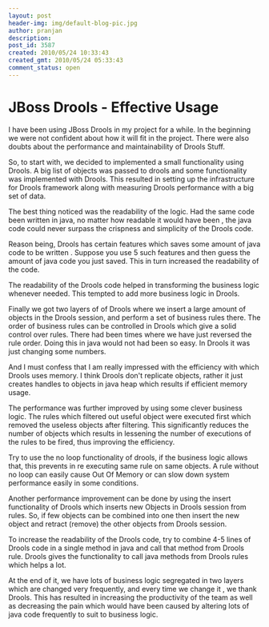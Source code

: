 ```yaml
---
layout: post
header-img: img/default-blog-pic.jpg
author: pranjan
description: 
post_id: 3587
created: 2010/05/24 10:33:43
created_gmt: 2010/05/24 05:33:43
comment_status: open
---
```


# JBoss Drools - Effective Usage

I have been using JBoss Drools in my project for a while. In the beginning we were not confident about how it will fit in the project. There were also doubts about the performance and maintainability of Drools Stuff.

So, to start with, we decided to implemented a small functionality using Drools. A big list of objects was passed to drools and some functionality was implemented with Drools. This resulted in setting up the infrastructure for Drools framework along with measuring Drools performance with a big set of data.

The best thing noticed was the readability of the logic. Had the same code been written in java, no matter how readable it would have been , the java code could never surpass the crispness and simplicity of the Drools code.

Reason being, Drools has certain features which saves some amount of java code to be written . Suppose you use 5 such features and then guess the amount of java code you just saved. This in turn increased the readability of the code.

The readability of the Drools code helped in transforming the business logic whenever needed. This tempted to add more business logic in Drools.

Finally we got two layers of of Drools where we insert a large amount of objects in the Drools session, and perform a set of business rules there. The order of business rules can be controlled in Drools which give a solid control over rules. There had been times where we have just reversed the rule order. Doing this in java would not had been so easy. In Drools it was just changing some numbers.

And I must confess that I am really impressed with the efficiency with which Drools uses memory. I think Drools don't replicate objects, rather it just creates handles to objects in java heap which results if efficient memory usage.

The performance was further improved by using some clever business logic. The rules which filtered out useful object were executed first which removed the useless objects after filtering. This significantly reduces the number of objects which results in lessening the number of executions of the rules to be fired, thus improving the efficiency.

Try to use the no loop functionality of drools, if the business logic allows that, this prevents in re executing same rule on same objects. A rule without no loop can easily cause Out Of Memory or can slow down system performance easily in some conditions.

Another performance improvement can be done by using the insert functionality of Drools which inserts new Objects in Drools session from rules. So, if few objects can be combined into one then insert the new object and retract (remove) the other objects from Drools session.

To increase the readability of the Drools code, try to combine 4-5 lines of Drools code in a single method in java and call that method from Drools rule. Drools gives the functionality to call java methods from Drools rules which helps a lot.

At the end of it, we have lots of business logic segregated in two layers which are changed very frequently, and every time we change it , we thank Drools. This has resulted in increasing the productivity of the team as well as decreasing the pain which would have been caused by altering lots of java code frequently to suit to business logic.